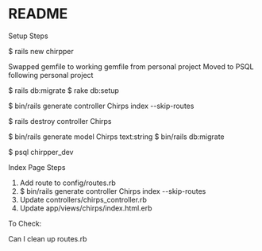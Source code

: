 # README

Setup Steps

$ rails new chirpper

Swapped gemfile to working gemfile from personal project
Moved to PSQL following personal project

$ rails db:migrate
$ rake db:setup

$ bin/rails generate controller Chirps index --skip-routes


$ rails destroy controller Chirps


$ bin/rails generate model Chirps text:string
$ bin/rails db:migrate

$ psql chirpper_dev

Index Page Steps

1. Add route to config/routes.rb
2. $ bin/rails generate controller Chirps index --skip-routes
3. Update controllers/chirps_controller.rb
4. Update app/views/chirps/index.html.erb


To Check:

Can I clean up routes.rb
